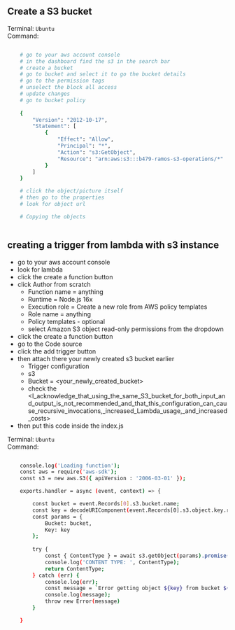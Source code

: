 
## Create a S3 bucket
Terminal: `Ubuntu`  
Command:  
```sh

    # go to your aws account console
    # in the dashboard find the s3 in the search bar
    # create a bucket
    # go to bucket and select it to go the bucket details
    # go to the permission tags
    # unselect the block all access
    # update changes
    # go to bucket policy
    
    {
        "Version": "2012-10-17",
        "Statement": [
            {
                "Effect": "Allow",
                "Principal": "*",
                "Action": "s3:GetObject",
                "Resource": "arn:aws:s3:::b479-ramos-s3-operations/*"
            }
        ]
    }

    # click the object/picture itself
    # then go to the properties
    # look for object url

    # Copying the objects
    


```

<!-- https://docs.aws.amazon.com/lambda/latest/dg/with-s3-example.html -->

## creating a trigger from lambda with s3 instance
- go to your aws account console
- look for lambda
- click the create a function button
- click Author from scratch
    - Function name =  anything
    - Runtime = Node.js 16x
    - Execution role = Create a new role from AWS policy templates
    - Role name = anything
    - Policy templates - optional
    - select Amazon S3 object read-only permissions from the dropdown
- click the create a function button
- go to the Code source 
- click the add trigger button
- then attach there your newly created s3 bucket earlier
    - Trigger configuration
    - s3
    - Bucket = <your_newly_created_bucket> 
    - check the <I_acknowledge_that_using_the_same_S3_bucket_for_both_input_and_output_is_not_recommended_and_that_this_configuration_can_cause_recursive_invocations,_increased_Lambda_usage,_and_increased_costs>
- then put this code inside the index.js

Terminal: `Ubuntu`  
Command:  
```sh

    console.log('Loading function');
    const aws = require('aws-sdk');
    const s3 = new aws.S3({ apiVersion : '2006-03-01' });

    exports.handler = async (event, context) => {

        const bucket = event.Records[0].s3.bucket.name;
        const key = decodeURIComponent(event.Records[0].s3.object.key.replace(/\+/g, ''));
        const params = {
            Bucket: bucket,
            Key: key
        };
        
        try {
            const { ContentType } = await s3.getObject(params).promise();
            console.log('CONTENT TYPE: ', ContentType);
            return ContentType;
        } catch (err) {
            console.log(err);
            const message = `Error getting object ${key} from bucket ${bucket}. Make sure the key and/or bucket is correct.`
            console.log(message);
            throw new Error(message)
        }

    }

```